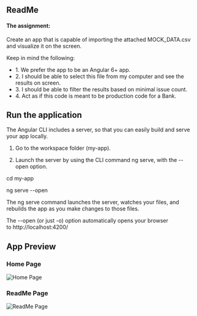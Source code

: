 ## ReadMe

#### The assignment:

Create an app that is capable of importing the attached MOCK_DATA.csv and visualize it on the screen.

Keep in mind the following:

*   1\. We prefer the app to be an Angular 6+ app.
*   2\. I should be able to select this file from my computer and see the results on screen.
*   3\. I should be able to filter the results based on minimal issue count.
*   4\. Act as if this code is meant to be production code for a Bank.

## Run the application

The Angular CLI includes a server, so that you can easily build and serve your app locally.

1.  Go to the workspace folder (my-app).  
    
2.  Launch the server by using the CLI command ng serve, with the \--open option.  
    

cd my-app

ng serve --open

The ng serve command launches the server, watches your files, and rebuilds the app as you make changes to those files.

The \--open (or just \-o) option automatically opens your browser to http://localhost:4200/

## App Preview
### Home Page
![Home Page](https://imgur.com/pE2d1Xz.jpg)

### ReadMe Page
![ReadMe Page](https://imgur.com/SW2ApDO.jpg)
